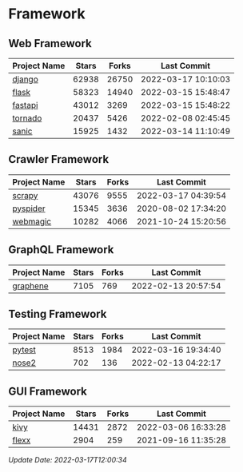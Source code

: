 # Framework

## Web Framework
| Project Name | Stars | Forks | Last Commit |
| ------------ | ----- | ----- | ----------- |
| [django](https://github.com/django/django) | 62938 | 26750 | 2022-03-17 10:10:03 |
| [flask](https://github.com/pallets/flask) | 58323 | 14940 | 2022-03-15 15:48:47 |
| [fastapi](https://github.com/tiangolo/fastapi) | 43012 | 3269 | 2022-03-15 15:48:22 |
| [tornado](https://github.com/tornadoweb/tornado) | 20437 | 5426 | 2022-02-08 02:45:45 |
| [sanic](https://github.com/sanic-org/sanic) | 15925 | 1432 | 2022-03-14 11:10:49 |

## Crawler Framework
| Project Name | Stars | Forks | Last Commit |
| ------------ | ----- | ----- | ----------- |
| [scrapy](https://github.com/scrapy/scrapy) | 43076 | 9555 | 2022-03-17 04:39:54 |
| [pyspider](https://github.com/binux/pyspider) | 15345 | 3636 | 2020-08-02 17:34:20 |
| [webmagic](https://github.com/code4craft/webmagic) | 10282 | 4066 | 2021-10-24 15:20:56 |

## GraphQL Framework
| Project Name | Stars | Forks | Last Commit |
| ------------ | ----- | ----- | ----------- |
| [graphene](https://github.com/graphql-python/graphene) | 7105 | 769 | 2022-02-13 20:57:54 |

## Testing Framework
| Project Name | Stars | Forks | Last Commit |
| ------------ | ----- | ----- | ----------- |
| [pytest](https://github.com/pytest-dev/pytest) | 8513 | 1984 | 2022-03-16 19:34:40 |
| [nose2](https://github.com/nose-devs/nose2) | 702 | 136 | 2022-02-13 04:22:17 |

## GUI Framework
| Project Name | Stars | Forks | Last Commit |
| ------------ | ----- | ----- | ----------- |
| [kivy](https://github.com/kivy/kivy) | 14431 | 2872 | 2022-03-06 16:33:28 |
| [flexx](https://github.com/flexxui/flexx) | 2904 | 259 | 2021-09-16 11:35:28 |

*Update Date: 2022-03-17T12:00:34*